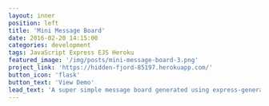 ```yaml
---
layout: inner
position: left
title: 'Mini Message Board'
date: 2016-02-20 14:15:00
categories: development
tags: JavaScript Express EJS Heroku
featured_image: '/img/posts/mini-message-board-3.png'
project_link: 'https://hidden-fjord-85197.herokuapp.com/'
button_icon: 'flask'
button_text: 'View Demo'
lead_text: 'A super simple message board generated using express-generator along with EJS templating language'
---
```

